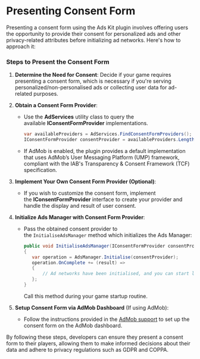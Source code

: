 # Presenting Consent Form

Presenting a consent form using the Ads Kit plugin involves offering users the opportunity to provide their consent for personalized ads and other privacy-related attributes before initializing ad networks. Here's how to approach it:

### Steps to Present the Consent Form

1. **Determine the Need for Consent**: Decide if your game requires presenting a consent form, which is necessary if you're serving personalized/non-personalised ads or collecting user data for ad-related purposes.

2. **Obtain a Consent Form Provider**:
   
   - Use the **AdServices** utility class to query the available **IConsentFormProvider** implementations. 
     
     ```csharp
     var availableProviders = AdServices.FindConsentFormProviders();
     IConsentFormProvider consentProvider = availableProviders.Length > 0 ? availableProviders[0] : null;
     ```
   
   - If AdMob is enabled, the plugin provides a default implementation that uses AdMob’s User Messaging Platform (UMP) framework, compliant with the IAB's Transparency & Consent Framework (TCF) specification.

3. **Implement Your Own Consent Form Provider (Optional)**:
   
   - If you wish to customize the consent form, implement the **IConsentFormProvider** interface to create your provider and handle the display and result of user consent.

4. **Initialize Ads Manager with Consent Form Provider**:
   
   - Pass the obtained consent provider to the `InitialiseAdsManager` method which initializes the Ads Manager:
     
     ```csharp
     public void InitialiseAdsManager(IConsentFormProvider consentProvider)
     {
        var operation = AdsManager.Initialise(consentProvider);
        operation.OnComplete += (result) =>
        {
            // Ad networks have been initialised, and you can start loading/showing ads
        };
     }
     ```
     
     Call this method during your game startup routine.

5. **Setup Consent Form via AdMob Dashboard** (If using AdMob):
   
   - Follow the instructions provided in the [AdMob support](https://support.google.com/admob/answer/10113207) to set up the consent form on the AdMob dashboard.

By following these steps, developers can ensure they present a consent form to their players, allowing them to make informed decisions about their data and adhere to privacy regulations such as GDPR and COPPA.
